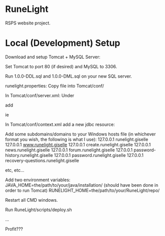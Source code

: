 # RuneLight

RSPS website project.



# Local (Development) Setup

Download and setup Tomcat + MySQL Server:

Set Tomcat to port 80 (if desired) and MySQL to 3306.

Run 1.0.0-DDL.sql and 1.0.0-DML.sql on your new SQL server.


runelight.properties:
Copy file into Tomcat/conf/


In Tomcat/conf/server.xml:
Under <Host name="localhost" appBase="webapps"
            unpackWARs="true" autoDeploy="true">

add

<Context path="runelight" docBase="runelight-RUNELIGHTVERSIONHERE" debug="0" reloadable="true" sessionCookieDomain=".<YOUR.DOMAIN>" sessionCookiePath="/" />

ie

<Context path="runelight" docBase="runelight-0.0.1" debug="0" reloadable="true" sessionCookieDomain=".runelight.giselle" sessionCookiePath="/" />


In Tomcat/conf/context.xml add a new jdbc resource:

<Resource name="jdbc/runelight" auth="Container"
		  type="javax.sql.DataSource" 
		  username="root" password="mysql"
		  driverClassName="com.mysql.jdbc.Driver"
		  url="jdbc:mysql://127.0.0.1:3306/runelight" 
		  maxActive="15" maxIdle="3" />


Add some subdomains/domains to your Windows hosts file (in whichever format you wish, the following is what I use):
127.0.0.1             runelight.giselle
127.0.0.1             www.runelight.giselle
127.0.0.1             create.runelight.giselle
127.0.0.1             news.runelight.giselle
127.0.0.1             forum.runelight.giselle
127.0.0.1             password-history.runelight.giselle
127.0.0.1             password.runelight.giselle
127.0.0.1             recovery-questions.runelight.giselle

etc, etc...
		  

Add two environment variables:
JAVA_HOME=the/path/to/your/java/installation/ (should have been done in order to run Tomcat)
RUNELIGHT_HOME=the/path/to/your/RuneLight/repo/

Restart all CMD windows.


Run RuneLight/scripts/deploy.sh


...


Profit???
